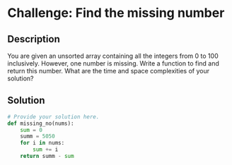 # Challenge: Find the missing number

## Description

You are given an unsorted array containing all the integers from 0 to 100 inclusively. However, one number is missing. Write a function to find and return this number. What are the time and space complexities of your solution?

## Solution

```python
# Provide your solution here.
def missing_no(nums):
    sum = 0
    summ = 5050
    for i in nums:
        sum += i
    return summ - sum
